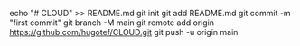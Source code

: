 echo "# CLOUD" >> README.md
git init
git add README.md
git commit -m "first commit"
git branch -M main
git remote add origin https://github.com/hugotef/CLOUD.git
git push -u origin main
